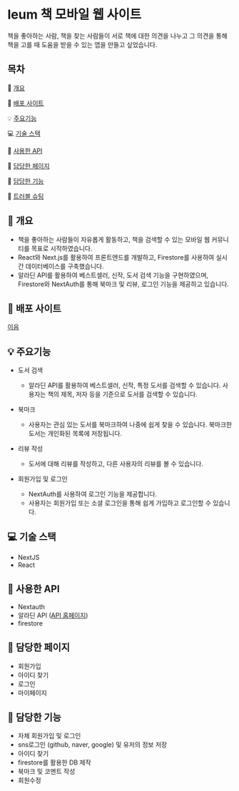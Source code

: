 # Ieum 책 모바일 웹 사이트

책을 좋아하는 사람, 책을 찾는 사람들이 서로 책에 대한 의견을 나누고 그 의견을 
통해 책을 고를 때 도움을 받을 수 있는 앱을 만들고 싶었습니다.

## 목차

📝 [개요](#-개요)

🔗 [배포 사이트](#-배포-사이트)

💡 [주요기능](#-주요기능)

💻 [기술 스택](#-기술-스택)

🔎 [사용한 API](#-사용한-API)

📖 [담당한 페이지](#-담당한-페이지)

🔧 [담당한 기능](#-담당한-기능)

🚀 [트러블 슈팅](#-트러블-슈팅)

## 📝 개요

* 책을 좋아하는 사람들이 자유롭게 활동하고, 책을 검색할 수 있는 모바일 웹 커뮤니티를 목표로 시작하였습니다.
* React와 Next.js를 활용하여 프론트엔드를 개발하고, Firestore를 사용하여 실시간 데이터베이스를 구축했습니다.
* 알라딘 API를 활용하여 베스트셀러, 신작, 도서 검색 기능을 구현하였으며, Firestore와 NextAuth를 통해 북마크 및 리뷰, 로그인 기능을 제공하고 있습니다.

## 🔗 배포 사이트

[이음](https://ieum-hong.vercel.app/)

## 💡 주요기능

* 도서 검색
  * 알라딘 API를 활용하여 베스트셀러, 신작, 특정 도서를 검색할 수 있습니다. 사용자는 책의 제목, 저자 등을 기준으로 도서를 검색할 수 있습니다.

* 북마크 
  * 사용자는 관심 있는 도서를 북마크하여 나중에 쉽게 찾을 수 있습니다. 북마크한 도서는 개인화된 목록에 저장됩니다.

* 리뷰 작성 
  * 도서에 대해 리뷰를 작성하고, 다른 사용자의 리뷰를 볼 수 있습니다.

* 회원가입 및 로그인
  *  NextAuth를 사용하여 로그인 기능을 제공합니다.
  *  사용자는 회원가입 또는 소셜 로그인을 통해 쉽게 가입하고 로그인할 수 있습니다.

## 💻 기술 스택

* NextJS
* React

## 🔎 사용한 API 

* Nextauth
* 알라딘 API ([API 홈페이지](https://blog.aladin.co.kr/openapi/category/29154404?communitytype=MyPaper>))
* firestore

## 📖 담당한 페이지  

* 회원가입
* 아이디 찾기
* 로그인
* 마이페이지

## 🔧 담당한 기능 

* 자체 회원가입 및 로그인  
* sns로그인 (github, naver, google) 및 유저의 정보 저장
* 아이디 찾기
* firestore를 활용한 DB 제작
* 북마크 및 코멘트 작성
* 회원수정



